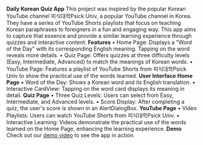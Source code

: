 **Daily Korean Quiz App**
This project was inspired by the popular Korean YouTube channel 피식대학Psick Univ, a popular YouTube channel in Korea. They have a series of YouTube Shorts playlists that focus on teaching Korean paraphrases to foreigners in a fun and engaging way. This app aims to capture that essence and provide a similar learning experience through quizzes and interactive content.
**Features**
•	Home Page: Displays a "Word of the Day" with its corresponding English meaning. Tapping on the word reveals more details.
•	Quiz Page: Offers quizzes at three difficulty levels (Easy, Intermediate, Advanced) to match the meanings of Korean words.
•	YouTube Page: Features a playlist of YouTube Shorts from 피식대학Psick Univ to show the practical use of the words learned.
**User Interface**
**Home Page**
•	Word of the Day: Shows a Korean word and its English translation.
•	Interactive CardView: Tapping on the word card displays its meaning in detail.
**Quiz Page**
•	Three Quiz Levels: Users can select from Easy, Intermediate, and Advanced levels.
•	Score Display: After completing a quiz, the user's score is shown in an AlertDialogBox.
**YouTube Page**
•	Video Playlists: Users can watch YouTube Shorts from 피식대학Psick Univ.
•	Interactive Learning: Videos demonstrate the practical use of the words learned on the Home Page, enhancing the learning experience.
**Demo**
Check out our [demo video](http://www.youtube.com/watch?v=INa49aEjpGc) to see the app in action.
